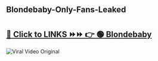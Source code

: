 
 ## Blondebaby-Only-Fans-Leaked

# <h2><a href="https://clipsfans.com/Blondebaby&ref=git">🔗 Click to LINKS ⏩⏩ 👉 🟢 Blondebaby </a></h2>

<a href="https://clipsfans.com/Blondebaby&ref=git" rel="nofollow" data-target="animated-image.originalLink"><img src="https://i.ibb.co.com/xMMVF88/686577567.gif" alt="Viral Video Original" style="max-width: 100%; display: inline-block;" data-target="animated-image.originalImage"></a>
